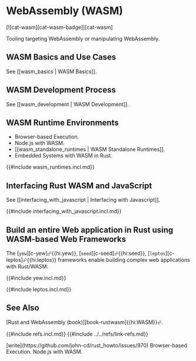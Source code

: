 # WebAssembly (WASM)

[![cat-wasm][cat-wasm-badge]][cat-wasm]

Tooling targeting WebAssembly or manipulating WebAssembly.

## WASM Basics and Use Cases

See [[wasm_basics | WASM Basics]].

## WASM Development Process

See [[wasm_development | WASM Development]].

## WASM Runtime Environments

- Browser-based Execution.
- Node.js with WASM.
- [[wasm_standalone_runtimes | WASM Standalone Runtimes]].
- Embedded Systems with WASM in Rust.

{{#include wasm_runtimes.incl.md}}

## Interfacing Rust WASM and JavaScript

See [[interfacing_with_javascript | Interfacing with Javascript]].

{{#include interfacing_with_javascript.incl.md}}

## Build an entire Web application in Rust using WASM-based Web Frameworks

The [`yew`][c-yew]⮳{{hi:yew}}, [`seed`][c-seed]⮳{{hi:seed}}, [`leptos`][c-leptos]⮳{{hi:leptos}} frameworks enable building complex web applications with Rust/WASM.

{{#include yew.incl.md}}

{{#include leptos.incl.md}}

## See Also

[Rust and WebAssembly (book)][book-rustwasm]{{hi:WASM}}⮳.

{{#include refs.incl.md}}
{{#include ../../refs/link-refs.md}}

<div class="hidden">
[write](https://github.com/john-cd/rust_howto/issues/970)
Browser-based Execution.
Node.js with WASM.
</div>
